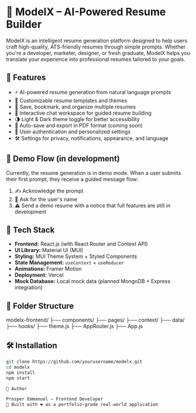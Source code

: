 # 🧠 ModelX – AI-Powered Resume Builder

ModelX is an intelligent resume generation platform designed to help users craft high-quality, ATS-friendly resumes through simple prompts. Whether you're a developer, marketer, designer, or fresh graduate, ModelX helps you translate your experience into professional resumes tailored to your goals.

## 🚀 Features

- ⚡ AI-powered resume generation from natural language prompts
- 📄 Customizable resume templates and themes
- 💾 Save, bookmark, and organize multiple resumes
- 💬 Interactive chat workspace for guided resume building
- 🌗 Light & Dark theme toggle for better accessibility
- 📁 Auto-save and export in PDF format (coming soon)
- 👤 User authentication and personalized settings
- 🛠️ Settings for privacy, notifications, appearance, and language

## 🧪 Demo Flow (in development)

Currently, the resume generation is in demo mode. When a user submits their first prompt, they receive a guided message flow:
1. ✍️ Acknowledge the prompt
2. 👤 Ask for the user's name
3. ⚠️ Send a demo resume with a notice that full features are still in development

## 🧱 Tech Stack

- **Frontend:** React.js (with React Router and Context API)
- **UI Library:** Material UI (MUI)
- **Styling:** MUI Theme System + Styled Components
- **State Management:** `useContext` + `useReducer`
- **Animations:** Framer Motion
- **Deployment:** Vercel
- **Mock Database:** Local mock data (planned MongoDB + Express integration)

## 📂 Folder Structure

modelx-frontend/ ├── components/ ├── pages/ ├── context/ ├── data/ ├── hooks/ ├── theme.js ├── AppRouter.js ├── App.js

## 🛠️ Installation

```bash
git clone https://github.com/yourusername/modelx.git
cd modelx
npm install
npm start

👤 Author

Prosper Emmanuel – Frontend Developer
💼 Built with ❤️ as a portfolio-grade real-world application
